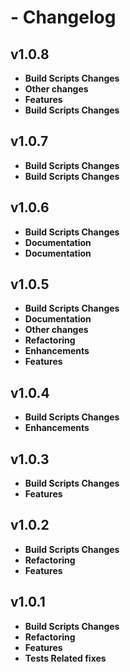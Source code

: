 
#  - Changelog
## v1.0.8
- **Build Scripts Changes**
- **Other changes**
- **Features**
- **Build Scripts Changes**
## v1.0.7
- **Build Scripts Changes**
- **Build Scripts Changes**
## v1.0.6
- **Build Scripts Changes**
- **Documentation**
- **Documentation**
## v1.0.5
- **Build Scripts Changes**
- **Documentation**
- **Other changes**
- **Refactoring**
- **Enhancements**
- **Features**
## v1.0.4
- **Build Scripts Changes**
- **Enhancements**
## v1.0.3
- **Build Scripts Changes**
- **Features**
## v1.0.2
- **Build Scripts Changes**
- **Refactoring**
- **Features**
## v1.0.1
- **Build Scripts Changes**
- **Refactoring**
- **Features**
- **Tests Related fixes**
